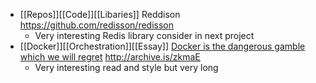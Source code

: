 ---
---

- [[Repos]][[Code]][[Libaries]] Reddison https://github.com/redisson/redisson
    - Very interesting Redis library consider in next project
- [[Docker]][[Orchestration]][[Essay]] [Docker is the dangerous gamble which we will regret](https://archive.is/o/zkmaE/www.smashcompany.com/technology/docker-is-a-dangerous-gamble-which-we-will-regret)  http://archive.is/zkmaE
    - Very interesting read and style but very long

